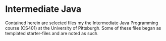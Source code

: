Intermediate Java
=============

Contained herein are selected files my the Intermediate Java Programming course (CS401) at the University of Pittsburgh. Some of these files began as templated starter-files and are noted as such.  
